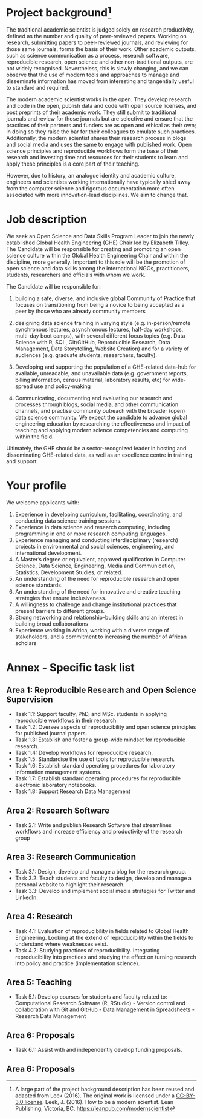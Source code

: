 # Project background[^1]

The traditional academic scientist is judged solely on research
productivity, defined as the number and quality of peer-reviewed papers.
Working on research, submitting papers to peer-reviewed journals, and
reviewing for those same journals, forms the basis of their work. Other
academic outputs, such as science communication as a process, research
software, reproducible research, open science and other non-traditional
outputs, are not widely recognised. Nevertheless, this is slowly
changing, and we can observe that the use of modern tools and approaches
to manage and disseminate information has moved from interesting and
tangentially useful to standard and required.

The modern academic scientist works in the open. They develop research
and code in the open, publish data and code with open source licenses,
and post preprints of their academic work. They still submit to
traditional journals and review for those journals but are selective and
ensure that the practices of their partners and funders are as open and
ethical as their own; in doing so they raise the bar for their
colleagues to emulate such practices. Additionally, the modern scientist
shares their research process in blogs and social media and uses the
same to engage with published work. Open science principles and
reproducible workflows form the base of their research and investing
time and resources for their students to learn and apply these
principles is a core part of their teaching.

However, due to history, an analogue identity and academic culture,
engineers and scientists working internationally have typically shied
away from the computer science and rigorous documentation more often
associated with more innovation-lead disciplines. We aim to change that.

# Job description

We seek an Open Science and Data Skills Program Leader to join the newly
established Global Health Engineering (GHE) Chair led by Elizabeth
Tilley. The Candidate will be responsible for creating and promoting an
open science culture within the Global Health Engineering Chair and
within the discipline, more generally. Important to this role will be
the promotion of open science and data skills among the international
NGOs, practitioners, students, researchers and officials with whom we
work.

The Candidate will be responsible for:

1)  building a safe, diverse, and inclusive global Community of Practice
    that focuses on transitioning from being a novice to being accepted
    as a peer by those who are already community members

2)  designing data science training in varying style
    (e.g. in-person/remote synchronous lectures, asynchronous lectures,
    half-day workshops, multi-day boot camps), with several different
    focus topics (e.g. Data Science with R, SQL, Git/GitHub,
    Reproducible Research, Data Management, Data Storytelling, Website
    Creation) and for a variety of audiences (e.g. graduate students,
    researchers, faculty).

3)  Developing and supporting the population of a GHE-related data-hub
    for available, unreadable, and unavailable data (e.g. government
    reports, billing information, census material, laboratory results,
    etc) for wide-spread use and policy-making

4)  Communicating, documenting and evaluating our research and processes
    through blogs, social media, and other communication channels, and
    practise community outreach with the broader (open) data science
    community. We expect the candidate to advance global engineering
    education by researching the effectiveness and impact of teaching
    and applying modern science competencies and computing within the
    field.

Ultimately, the GHE should be a sector-recognized leader in hosting and
disseminating GHE-related data, as well as an excellence centre in
training and support.

# Your profile

We welcome applicants with:

1.  Experience in developing curriculum, facilitating, coordinating, and
    conducting data science training sessions.
2.  Experience in data science and research computing, including
    programming in one or more research computing languages.
3.  Experience managing and conducting interdisciplinary (research)
    projects in environmental and social sciences, engineering, and
    international development.
4.  A Master’s degree or equivalent, approved qualification in Computer
    Science, Data Science, Engineering, Media and Communication,
    Statistics, Development Studies, or related.
5.  An understanding of the need for reproducible research and open
    science standards.
6.  An understanding of the need for innovative and creative teaching
    strategies that ensure inclusiveness.
7.  A willingness to challenge and change institutional practices that
    present barriers to different groups.
8.  Strong networking and relationship-building skills and an interest
    in building broad collaborations
9.  Experience working in Africa, working with a diverse range of
    stakeholders, and a commitment to increasing the number of African
    scholars

# Annex - Specific task list

## Area 1: Reproducible Research and Open Science Supervision

-   Task 1.1: Support faculty, PhD, and MSc. students in applying
    reproducible workflows in their research.
-   Task 1.2: Oversee aspects of reproducibility and open science
    principles for published journal papers.
-   Task 1.3: Establish and foster a group-wide mindset for reproducible
    research.
-   Task 1.4: Develop workflows for reproducible research.
-   Task 1.5: Standardise the use of tools for reproducible research.
-   Task 1.6: Establish standard operating procedures for laboratory
    information management systems.
-   Task 1.7: Establish standard operating procedures for reproducible
    electronic laboratory notebooks.
-   Task 1.8: Support Research Data Management

## Area 2: Research Software

-   Task 2.1: Write and publish Research Software that streamlines
    workflows and increase efficiency and productivity of the research
    group

## Area 3: Research Communication

-   Task 3.1: Design, develop and manage a blog for the research group.
-   Task 3.2: Teach students and faculty to design, develop and manage a
    personal website to highlight their research.
-   Task 3.3: Develop and implement social media strategies for Twitter
    and LinkedIn.

## Area 4: Research

-   Task 4.1: Evaluation of reproducibility in fields related to Global
    Health Engineering. Looking at the extend of reproducibility within
    the fields to understand where weaknesses exist.
-   Task 4.2: Studying practices of reproducibility. Integrating
    reproducibility into practices and studying the effect on turning
    research into policy and practice (implementation science).

## Area 5: Teaching

-   Task 5.1: Develop courses for students and faculty related to: -
    Computational Research Software (R, RStudio) - Version control and
    collaboration with Git and GitHub - Data Management in
    Spreadsheets - Research Data Management

## Area 6: Proposals

-   Task 6.1: Assist with and independently develop funding proposals.

## Area 6: Proposals

[^1]: A large part of the project background description has been reused
    and adapted from Leek (2016). The original work is licensed under a
    [CC-BY-3.0 license](https://creativecommons.org/licenses/by/3.0/).
    Leek, J. (2016). How to be a modern scientist. Lean Publishing,
    Victoria, BC. https://leanpub.com/modernscientist
